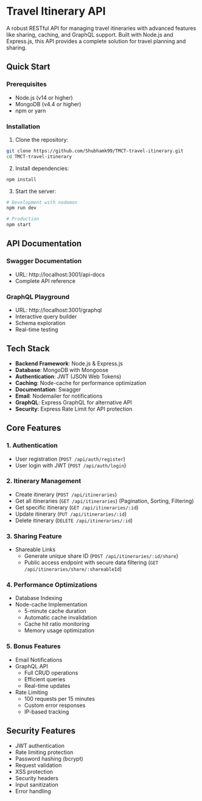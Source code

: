# Travel Itinerary API

A robust RESTful API for managing travel itineraries with advanced features like sharing, caching, and GraphQL support. Built with Node.js and Express.js, this API provides a complete solution for travel planning and sharing.

## Quick Start

### Prerequisites

- Node.js (v14 or higher)
- MongoDB (v4.4 or higher)
- npm or yarn

### Installation

1. Clone the repository:

```bash
git clone https://github.com/Shubhamk99/TMCT-travel-itinerary.git
cd TMCT-travel-itinerary
```

2. Install dependencies:

```bash
npm install
```

3. Start the server:

```bash
# Development with nodemon
npm run dev

# Production
npm start
```

## API Documentation

### Swagger Documentation

- URL: http://localhost:3001/api-docs
- Complete API reference

### GraphQL Playground

- URL: http://localhost:3001/graphql
- Interactive query builder
- Schema exploration
- Real-time testing

## Tech Stack

- **Backend Framework**: Node.js & Express.js
- **Database**: MongoDB with Mongoose
- **Authentication**: JWT (JSON Web Tokens)
- **Caching**: Node-cache for performance optimization
- **Documentation**: Swagger
- **Email**: Nodemailer for notifications
- **GraphQL**: Express GraphQL for alternative API
- **Security**: Express Rate Limit for API protection

## Core Features

### 1. Authentication

- User registration (`POST /api/auth/register`)
- User login with JWT (`POST /api/auth/login`)

### 2. Itinerary Management

- Create itinerary (`POST /api/itineraries`)
- Get all itineraries (`GET /api/itineraries`) (Pagination, Sorting, Filtering)
- Get specific itinerary (`GET /api/itineraries/:id`)
- Update itinerary (`PUT /api/itineraries/:id`)
- Delete itinerary (`DELETE /api/itineraries/:id`)

### 3. Sharing Feature

- Shareable Links
  - Generate unique share ID (`POST /api/itineraries/:id/share`)
  - Public access endpoint with secure data filtering (`GET /api/itineraries/share/:shareableId`)

### 4. Performance Optimizations

- Database Indexing
- Node-cache Implementation
  - 5-minute cache duration
  - Automatic cache invalidation
  - Cache hit ratio monitoring
  - Memory usage optimization

### 5. Bonus Features

- Email Notifications
- GraphQL API
  - Full CRUD operations
  - Efficient queries
  - Real-time updates
- Rate Limiting
  - 100 requests per 15 minutes
  - Custom error responses
  - IP-based tracking

## Security Features

- JWT authentication
- Rate limiting protection
- Password hashing (bcrypt)
- Request validation
- XSS protection
- Security headers
- Input sanitization
- Error handling
